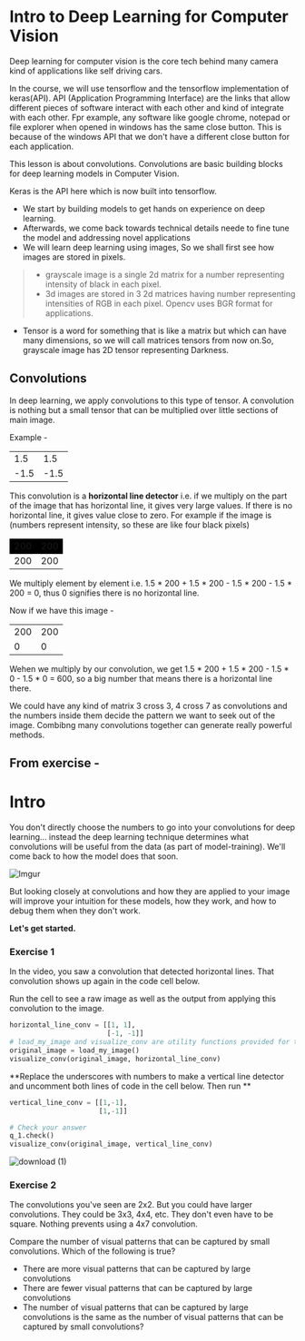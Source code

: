 # Intro to Deep Learning for Computer Vision

Deep learning for computer vision is the core tech behind many camera kind of applications like self driving cars.

In the course, we will use tensorflow and the tensorflow implementation of keras(API). API (Application Programming Interface) are the links that allow different pieces of software interact with each other and kind of integrate with each other. Fpr example, any software like google chrome, notepad or file explorer when opened in windows has the same close button. This is because of the windows API that we don't have a different close button for each application.

This lesson is about convolutions. Convolutions are basic building blocks for deep learning models in Computer Vision.

Keras is the API here which is now built into tensorflow.

* We start by building models to get hands on experience on deep learning.
* Afterwards, we come back towards technical details neede to fine tune the model and addressing novel applications 
* We will learn deep learning using images, So we shall first see how images are stored in pixels.

>* grayscale image is a single 2d matrix for a number representing intensity of black in each pixel.
>* 3d images are stored in 3 2d matrices having number representing intensities of RGB in each pixel. Opencv uses BGR format for applications.

* Tensor is a word for something that is like a matrix but which can have many dimensions, so we will call matrices tensors from now on.So, grayscale image has 2D tensor representing Darkness.

## Convolutions

In deep learning, we apply convolutions to this type of tensor. A convolution is nothing but a small tensor that can be multiplied over little sections of main image.

Example -

<table>
<tr>
    <td>1.5</td>
    <td>1.5</td>
</tr>
<tr>
    <td>-1.5</td>
    <td>-1.5</td>
</tr>
</table>

This convolution is a **horizontal line detector** i.e. if we multiply on the part of the image that has horizontal line, it gives very large values. If there is no horizontal line, it gives value close to zero. For example if the image is (numbers represent intensity, so these are like four black pixels) 

<table>
<tr bgcolor = "black">
    <td>200</td>
    <td>200</td>
</tr>
<tr>
    <td>200</td>
    <td>200</td>
</tr>
</table>

We multiply element by element i.e. 1.5 * 200 + 1.5 * 200 - 1.5 * 200 - 1.5 * 200 = 0, thus 0 signifies there is no horizontal line.

Now if we have this image - 
<table>
<tr>
    <td>200</td>
    <td>200</td>
</tr>
<tr>
    <td>0</td>
    <td>0</td>
</tr>
</table>

Wehen we multiply by our convolution, we get 1.5 * 200 + 1.5 * 200 - 1.5 * 0 - 1.5 * 0 = 600, so a big number that means there is a horizontal line there.

We could have any kind of matrix 3 cross 3, 4 cross 7 as convolutions and the numbers inside them decide the pattern we want to seek out of the image. Combibng many convolutions together can generate really powerful methods.

## From exercise - 

# Intro

You don't directly choose the numbers to go into your convolutions for deep learning... instead the deep learning technique determines what convolutions will be useful from the data (as part of model-training). We'll come back to how the model does that soon.

![Imgur](https://i.imgur.com/op9Maqr.png)

But looking closely at convolutions and how they are applied to your image will improve your intuition for these models, how they work, and how to debug them when they don't work.

**Let's get started.**

### Exercise 1

In the video, you saw a convolution that detected horizontal lines. That convolution shows up again in the code cell below.

Run the cell to see a raw image as well as the output from applying this convolution to the image.

```python
horizontal_line_conv = [[1, 1], 
                        [-1, -1]]
# load_my_image and visualize_conv are utility functions provided for this exercise
original_image = load_my_image() 
visualize_conv(original_image, horizontal_line_conv)

```
**Replace the underscores with numbers to make a vertical line detector and uncomment both lines of code in the cell below. Then run **

```python
vertical_line_conv = [[1,-1],
                      [1,-1]]

# Check your answer
q_1.check()
visualize_conv(original_image, vertical_line_conv)

````

![download (1)](https://user-images.githubusercontent.com/62146744/79066650-2cd21600-7cd7-11ea-9bcf-2da7e93601d7.png)

### Exercise 2
The convolutions you've seen are 2x2.  But you could have larger convolutions. They could be 3x3, 4x4, etc.  They don't even have to be square. Nothing prevents using a 4x7 convolution.

Compare the number of visual patterns that can be captured by small convolutions. Which of the following is true?

- There are more visual patterns that can be captured by large convolutions
- There are fewer visual patterns that can be captured by large convolutions
- The number of visual patterns that can be captured by large convolutions is the same as the number of visual patterns that can be captured by small convolutions?



























